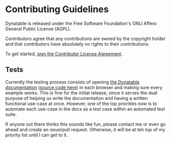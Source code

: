 # Contributing Guidelines

Dynatable is released under the Free Software Foundation's
GNU Affero General Public License (AGPL).

Contributors agree that any contributions are owned by the copyright holder
and that contributors have absolutely no rights to their contributions.

To get started, [sign the Contributor License
Agreement](https://www.clahub.com/agreements/alfajango/jquery-dynatable).

## Tests

Currently the testing process consists of opening [the Dynatable
documentation](http://os.alfajango.com/dynatable)
([source code
here](https://github.com/alfajango/alfajango.github.com/blob/master/_posts/2012-01-09-dynatable.md)) in
each browser and making sure every example works. This is fine for the
initial release, since it serves the dual purpose of helping us write
the documentation and having a written functional use-case at once.
However, one of the top priorities now is to automate each use-case in
the docs as a test case within an automated test suite.

If anyone out there thinks this sounds like fun, please contact me or
even go ahead and create an issue/pull request. Otherwise, it will be at
teh top of my priority list until I can get to it.
